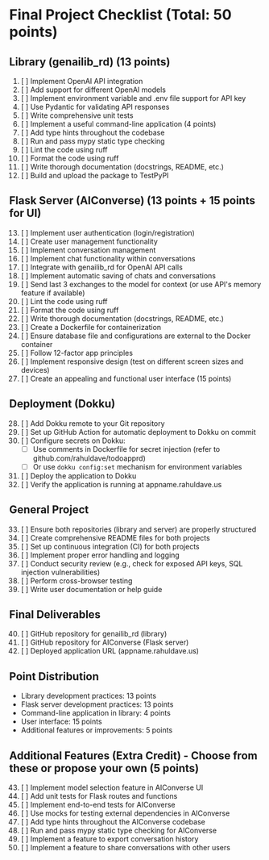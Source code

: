 # Final Project Checklist (Total: 50 points)

## Library (genailib_rd) (13 points)

1. [ ] Implement OpenAI API integration
2. [ ] Add support for different OpenAI models
3. [ ] Implement environment variable and .env file support for API key
4. [ ] Use Pydantic for validating API responses
5. [ ] Write comprehensive unit tests
6. [ ] Implement a useful command-line application (4 points)
7. [ ] Add type hints throughout the codebase
8. [ ] Run and pass mypy static type checking
9. [ ] Lint the code using ruff
10. [ ] Format the code using ruff
11. [ ] Write thorough documentation (docstrings, README, etc.)
12. [ ] Build and upload the package to TestPyPI

## Flask Server (AIConverse) (13 points + 15 points for UI)

13. [ ] Implement user authentication (login/registration)
14. [ ] Create user management functionality
15. [ ] Implement conversation management
16. [ ] Implement chat functionality within conversations
17. [ ] Integrate with genailib_rd for OpenAI API calls
18. [ ] Implement automatic saving of chats and conversations
19. [ ] Send last 3 exchanges to the model for context (or use API's memory feature if available)
20. [ ] Lint the code using ruff
21. [ ] Format the code using ruff
22. [ ] Write thorough documentation (docstrings, README, etc.)
23. [ ] Create a Dockerfile for containerization
24. [ ] Ensure database file and configurations are external to the Docker container
25. [ ] Follow 12-factor app principles
26. [ ] Implement responsive design (test on different screen sizes and devices)
27. [ ] Create an appealing and functional user interface (15 points)

## Deployment (Dokku)

28. [ ] Add Dokku remote to your Git repository
29. [ ] Set up GitHub Action for automatic deployment to Dokku on commit
30. [ ] Configure secrets on Dokku:
    - [ ] Use comments in Dockerfile for secret injection (refer to github.com/rahuldave/todoapprd)
    - [ ] Or use `dokku config:set` mechanism for environment variables
31. [ ] Deploy the application to Dokku
32. [ ] Verify the application is running at appname.rahuldave.us

## General Project

33. [ ] Ensure both repositories (library and server) are properly structured
34. [ ] Create comprehensive README files for both projects
35. [ ] Set up continuous integration (CI) for both projects
36. [ ] Implement proper error handling and logging
37. [ ] Conduct security review (e.g., check for exposed API keys, SQL injection vulnerabilities)
38. [ ] Perform cross-browser testing
39. [ ] Write user documentation or help guide

## Final Deliverables

40. [ ] GitHub repository for genailib_rd (library)
41. [ ] GitHub repository for AIConverse (Flask server)
42. [ ] Deployed application URL (appname.rahuldave.us)

## Point Distribution
- Library development practices: 13 points
- Flask server development practices: 13 points
- Command-line application in library: 4 points
- User interface: 15 points
- Additional features or improvements: 5 points

## Additional Features (Extra Credit) - Choose from these or propose your own (5 points)

43. [ ] Implement model selection feature in AIConverse UI
44. [ ] Add unit tests for Flask routes and functions
45. [ ] Implement end-to-end tests for AIConverse
46. [ ] Use mocks for testing external dependencies in AIConverse
47. [ ] Add type hints throughout the AIConverse codebase
48. [ ] Run and pass mypy static type checking for AIConverse
49. [ ] Implement a feature to export conversation history
50. [ ] Implement a feature to share conversations with other users
